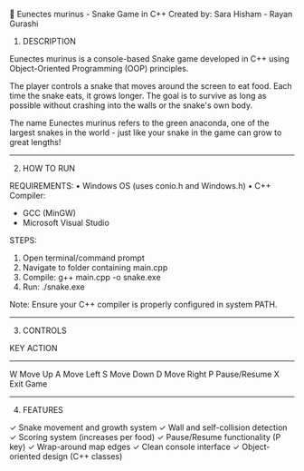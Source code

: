 🐍 Eunectes murinus - Snake Game in C++
Created by: Sara Hisham - Rayan Gurashi

1. DESCRIPTION

Eunectes murinus is a console-based Snake game developed in C++ using 
Object-Oriented Programming (OOP) principles.

The player controls a snake that moves around the screen to eat food. 
Each time the snake eats, it grows longer. The goal is to survive as 
long as possible without crashing into the walls or the snake's own body.

The name Eunectes murinus refers to the green anaconda, one of the 
largest snakes in the world - just like your snake in the game can 
grow to great lengths!

-------
2. HOW TO RUN

REQUIREMENTS:
• Windows OS (uses conio.h and Windows.h)
• C++ Compiler:
  - GCC (MinGW)
  - Microsoft Visual Studio

STEPS:
1. Open terminal/command prompt
2. Navigate to folder containing main.cpp
3. Compile: g++ main.cpp -o snake.exe
4. Run: ./snake.exe

Note: Ensure your C++ compiler is properly configured in system PATH.

-------
3. CONTROLS

KEY    ACTION
----   ------------------
W      Move Up
A      Move Left
S      Move Down
D      Move Right
P      Pause/Resume
X      Exit Game

-------
4. FEATURES

✓ Snake movement and growth system
✓ Wall and self-collision detection
✓ Scoring system (increases per food)
✓ Pause/Resume functionality (P key)
✓ Wrap-around map edges
✓ Clean console interface
✓ Object-oriented design (C++ classes)
